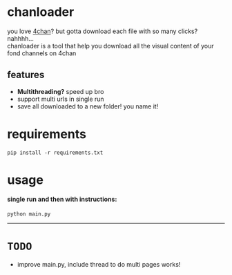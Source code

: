 # chanloader 
you love [4chan](https://www.4chan.org)? but gotta download each file with so many clicks? nahhhh...<br>
chanloader is a tool that help you download all the visual content of your fond channels on 4chan

## features
* **Multithreading?** speed up bro
* support multi urls in single run
* save all downloaded to a new folder! you name it!

# requirements
```
pip install -r requirements.txt
```

# usage
#### single run and then with instructions:
```
python main.py
```

----
# `TODO`
* improve main.py, include thread to do multi pages works!
